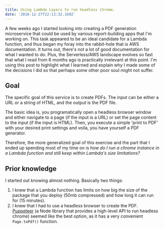 ```yaml
---
title: Using Lambda Layers to run headless chrome.
date: '2018-12-27T22:13:32.169Z'
---
```


A few weeks ago I started looking into creating a PDF generation microservice that could be used by various report-building apps that I'm working on. This task appeared to be an ideal candidate for a Lambda function, and thus began my foray into the rabbit-hole that is AWS documentation. It turns out, there's not a lot of good documentation for what I wanted to do. Plus, the Serverless/AWS landscape evolves so fast that what I read from 6 months ago is practically irrelevant at this point. I'm using this post to highlight what I learned and explain why I made some of the decisions I did so that perhaps some other poor soul might not suffer.

## Goal

The specific goal of this service is to create PDFs. The input can be either a URL or a string of HTML, and the output is the PDF file.

The basic idea is, you programatically open a headless browser window and either navigate to a page (if the input is a URL) or set the page content to the input (if the input is HTML). Then, you execute a simple 'print to PDF' with your desired print settings and voila, you have yourself a PDF generator.

Therefore, the more generalized goal of this exercise and the part that I ended up spending most of my time on is *how do I run a chrome instance in a Lambda function and still keep within Lambda's size limitations?*

## Prior knowledge

I started out knowing almost nothing. Basically two things:

   1. I knew that a Lambda function has limits on how big the size of the package that you deploy (50mb compressed) and how long it can run for (15 minutes).
   2. I knew that I had to use a headless browser to create the PDF. [Puppeteer](https://github.com/GoogleChrome/puppeteer) (a Node library that provides a high-level API to run headless chrome) seemed like the best option, as it has a very convenient `Page.toPdf()` function.
